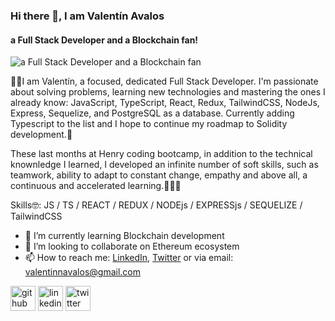 ### Hi there 👋, I am Valentín Avalos
#### a Full Stack Developer and a Blockchain fan!
![a Full Stack Developer and a Blockchain fan](https://i.ibb.co/JBjMgqt/Whats-App-Image-2022-05-24-at-3-40-25-PM.jpg)

🙋‍♂️I am Valentín, a focused, dedicated Full Stack Developer. I'm passionate about solving problems, learning new technologies and mastering the ones I already know: JavaScript, TypeScript, React, Redux, TailwindCSS, NodeJs, Express, Sequelize, and PostgreSQL as a database. Currently adding Typescript to the list and I hope to continue my roadmap to Solidity development.🚀

These last months at Henry coding bootcamp, in addition to the technical knownledge I learned, I developed an infinite number of soft skills, such as teamwork, ability to adapt to constant change, empathy and above all, a continuous and accelerated learning.👨‍💻💪

Skills🤓: JS / TS / REACT / REDUX / NODEjs / EXPRESSjs / SEQUELIZE / TailwindCSS

- 🌱 I’m currently learning Blockchain development 
- 👯 I’m looking to collaborate on Ethereum ecosystem 
- 📫 How to reach me: [LinkedIn](https://www.linkedin.com/in/valentinnavalos/), [Twitter](https://twitter.com/valennavalos) or via email: valentinnavalos@gmail.com 


[<img src='https://cdn.jsdelivr.net/npm/simple-icons@3.0.1/icons/github.svg' alt='github' height='40'>](https://github.com/https://github.com/valentinnavalos)  [<img src='https://cdn.jsdelivr.net/npm/simple-icons@3.0.1/icons/linkedin.svg' alt='linkedin' height='40'>](https://www.linkedin.com/in/https://www.linkedin.com/in/valentinnavalos//)  [<img src='https://cdn.jsdelivr.net/npm/simple-icons@3.0.1/icons/twitter.svg' alt='twitter' height='40'>](https://twitter.com/https://twitter.com/valennavalos)  

